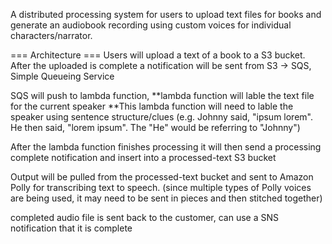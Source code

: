 A distributed processing system for users to upload text files for books and generate an audiobook recording using custom voices for individual characters/narrator. 


=== Architecture ===
Users will upload a text of a book to a S3 bucket. After the uploaded is complete a notification will be sent from S3 -> SQS, Simple Queueing Service

SQS will push to lambda function, 
**lambda function will lable the text file for the current speaker
**This lambda function will need to lable the speaker using sentence structure/clues (e.g. Johnny said, "ipsum lorem". He then said, "lorem ipsum". The "He" would be referring to "Johnny")

After the lambda function finishes processing it will then send a processing complete notification and insert into a processed-text S3 bucket

Output will be pulled from the processed-text bucket and sent to Amazon Polly for transcribing text to speech. (since multiple types of Polly voices are being used, it may need to be sent in pieces and then stitched together)

completed audio file is sent back to the customer, can use a SNS notification that it is complete